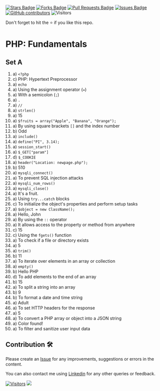 <a href="https://github.com/drshahizan/learn-php/stargazers"><img src="https://img.shields.io/github/stars/drshahizan/learn-php" alt="Stars Badge"/></a>
<a href="https://github.com/drshahizan/learn-php/network/members"><img src="https://img.shields.io/github/forks/drshahizan/learn-php" alt="Forks Badge"/></a>
<a href="https://github.com/drshahizan/learn-php/pulls"><img src="https://img.shields.io/github/issues-pr/drshahizan/learn-php" alt="Pull Requests Badge"/></a>
<a href="https://github.com/drshahizan/learn-php/issues"><img src="https://img.shields.io/github/issues/drshahizan/learn-php" alt="Issues Badge"/></a>
<a href="https://github.com/drshahizan/learn-php/graphs/contributors"><img alt="GitHub contributors" src="https://img.shields.io/github/contributors/drshahizan/learn-php?color=2b9348"></a>
![Visitors](https://api.visitorbadge.io/api/visitors?path=https%3A%2F%2Fgithub.com%2Fdrshahizan%2Flearn-php&labelColor=%23d9e3f0&countColor=%23697689&style=flat)

Don't forget to hit the :star: if you like this repo.

# PHP: Fundamentals

## Set A

1. a) `<?php`
2. c) PHP: Hypertext Preprocessor
3. a) `echo`
4. a) Using the assignment operator (`=`)
5. a) With a semicolon (`;`)
6. a) `.`
7. a) `//`
8. a) `strlen()`
9. a) 15
10. a) `$fruits = array("Apple", "Banana", "Orange");`
11. a) By using square brackets `[]` and the index number
12. b) Odd
13. a) `include()`
14. a) `define("PI", 3.14);`
15. a) `session_start()`
16. a) `$_GET["param"]`
17. d) `$_COOKIE`
18. a) `header("Location: newpage.php");`
19. b) 510
20. a) `mysqli_connect()`
21. a) To prevent SQL injection attacks
22. a) `mysqli_num_rows()`
23. a) `mysqli_close()`
24. a) It's a fruit.
25. a) Using `try...catch` blocks
26. c) To initialize the object's properties and perform setup tasks
27. a) `$object = new ClassName();`
28. a) Hello, John
29. a) By using the `::` operator
30. a) It allows access to the property or method from anywhere
31. c) 15
32. c) Using the `fgets()` function
33. a) To check if a file or directory exists
34. a) 5
35. a) `trim()`
36. b) 11
37. a) To iterate over elements in an array or collection
38. a) `empty()`
39. b) Hello PHP
40. d) To add elements to the end of an array
41. b) 15
42. a) To split a string into an array
43. b) 9
44. b) To format a date and time string
45. a) Adult
46. a) To set HTTP headers for the response
47. a) 5
48. a) To convert a PHP array or object into a JSON string
49. a) Color found!
50. a) To filter and sanitize user input data

## Contribution 🛠️
Please create an [Issue](https://github.com/drshahizan/learn-php/issues) for any improvements, suggestions or errors in the content.

You can also contact me using [Linkedin](https://www.linkedin.com/in/drshahizan/) for any other queries or feedback.

[![Visitors](https://api.visitorbadge.io/api/visitors?path=https%3A%2F%2Fgithub.com%2Fdrshahizan&labelColor=%23697689&countColor=%23555555&style=plastic)](https://visitorbadge.io/status?path=https%3A%2F%2Fgithub.com%2Fdrshahizan)
![](https://hit.yhype.me/github/profile?user_id=81284918)


